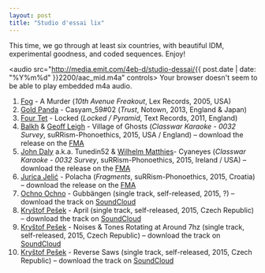 ```yaml
---
layout: post
title: "Studio d'essai lix"
---
```


This time, we go through at least six countries, with beautiful IDM, experimental goodness, and coded sequences. Enjoy!

<audio src="http://media.emit.com/4eb-d/studio-dessai/{{ post.date | date: "%Y%m%d" }}2200/aac_mid.m4a" controls>
Your browser doesn't seem to be able to play embedded m4a audio.
</audio>

1. [Fog](http://musicbrainz.org/artist/ce5ddfcd-bd2e-487a-b06a-cae007dc112e) - A Murder (_10th Avenue Freakout_, Lex Records, 2005, USA)
1. [Gold Panda](http://musicbrainz.org/artist/bfbccd40-1a06-4ee7-b24d-b2f8cc714fa9) - Casyam_59#02 (_Trust_, Notown, 2013, England & Japan)
1. [Four Tet](http://musicbrainz.org/artist/3bcff06f-675a-451f-9075-99e8657047e8) - Locked (_Locked / Pyramid_, Text Records, 2011, England)
1. [Balkh](http://musicbrainz.org/artist/ef151cc3-272d-4224-906a-b5f0419c4ad4) & [Geoff Leigh](http://musicbrainz.org/artist/2a850ab7-fdba-4b2c-b69d-b89d3f09f65a) - Village of Ghosts (_Classwar Karaoke - 0032 Survey_, suRRism-Phonoethics, 2015, USA / England) – download the release on the [FMA](http://freemusicarchive.org/music/Classwar_Karaoke/Classwar_Karaoke_-_0032_Survey/)
1. [John Daly](http://musicbrainz.org/artist/0645e936-b339-495a-8077-089c7ec5d57c) a.k.a. Tunedin52 & [Wilhelm Matthies](http://musicbrainz.org/artist/57bedc04-18c7-41fe-a854-8c9e2f4e8999)- Cyaneyes (_Classwar Karaoke - 0032 Survey_, suRRism-Phonoethics, 2015, Ireland / USA) – download the release on the [FMA](http://freemusicarchive.org/music/Classwar_Karaoke/Classwar_Karaoke_-_0032_Survey/)
1. [Jurica Jelić](http://musicbrainz.org/artist/11784397-2d60-4781-aa6d-92a445d8ca3b) - Polacha (_Fragments_, suRRism-Phonoethics, 2015, Croatia) – download the release on the [FMA](http://freemusicarchive.org/music/Jurica_Jelic/Fragments_1861/)
1. [Ochno Ochno](http://musicbrainz.org/artist/e4dc19d7-03a1-4f0d-8d49-9fb541c72fdd) - Gubbängen (single track, self-released, 2015, ?) – download the track on [SoundCloud](https://soundcloud.com/ochnochno/gubbangen)
1. [Kryštof Pešek](http://musicbrainz.org/artist/01257ed4-f188-4fa8-9030-9025b02f29a5) - April (single track, self-released, 2015, Czech Republic) – download the track on [SoundCloud](https://soundcloud.com/k_o_f/april)
1. [Kryštof Pešek](http://musicbrainz.org/artist/01257ed4-f188-4fa8-9030-9025b02f29a5) - Noises & Tones Rotating at Around 7hz (single track, self-released, 2015, Czech Republic) – download the track on [SoundCloud](https://soundcloud.com/k_o_f/noises-tones-rotating-at-around-7hz)
1. [Kryštof Pešek](http://musicbrainz.org/artist/01257ed4-f188-4fa8-9030-9025b02f29a5) - Reverse Saws (single track, self-released, 2015, Czech Republic) – download the track on [SoundCloud](https://soundcloud.com/k_o_f/reverse-saws)